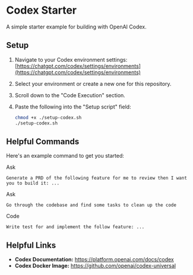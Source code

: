 # Codex Starter

A simple starter example for building with OpenAI Codex.

## Setup

1.  Navigate to your Codex environment settings:
    [https://chatgpt.com/codex/settings/environments](https://chatgpt.com/codex/settings/environments)
2.  Select your environment or create a new one for this repository.
3.  Scroll down to the "Code Execution" section.
4.  Paste the following into the "Setup script" field:

    ```sh
    chmod +x ./setup-codex.sh
    ./setup-codex.sh
    ```

## Helpful Commands

Here's an example command to get you started:

Ask
```
Generate a PRD of the following feature for me to review then I want you to build it: ...
```

Ask
```
Go through the codebase and find some tasks to clean up the code
```

Code
```
Write test for and implement the follow feature: ...
```

## Helpful Links

*   **Codex Documentation:** https://platform.openai.com/docs/codex
*   **Codex Docker Image:** https://github.com/openai/codex-universal
